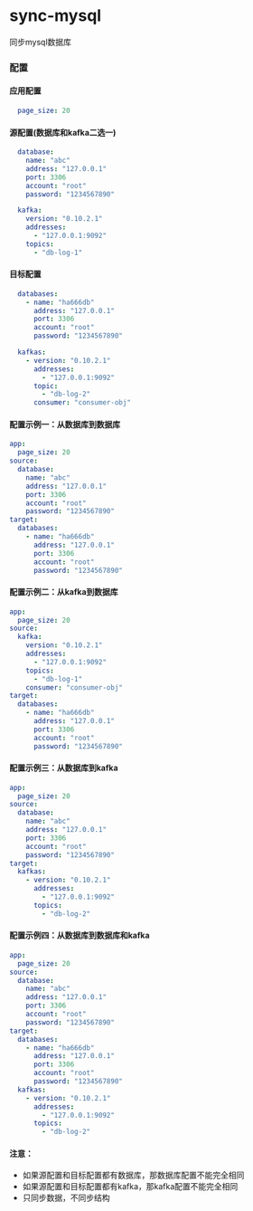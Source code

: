 # sync-mysql
同步mysql数据库

### 配置

#### 应用配置

```yaml
  page_size: 20
```

#### 源配置(数据库和kafka二选一)

```yaml
  database:
    name: "abc"
    address: "127.0.0.1"
    port: 3306
    account: "root"
    password: "1234567890"
```

```yaml
  kafka:
    version: "0.10.2.1"
    addresses:
      - "127.0.0.1:9092"
    topics:
      - "db-log-1"
```

#### 目标配置

```yaml
  databases:
    - name: "ha666db"
      address: "127.0.0.1"
      port: 3306
      account: "root"
      password: "1234567890"
```

```yaml
  kafkas:
    - version: "0.10.2.1"
      addresses:
        - "127.0.0.1:9092"
      topic:
        - "db-log-2"
      consumer: "consumer-obj"
```

#### 配置示例一：从数据库到数据库

```yaml
app:
  page_size: 20
source:
  database:
    name: "abc"
    address: "127.0.0.1"
    port: 3306
    account: "root"
    password: "1234567890"
target:
  databases:
    - name: "ha666db"
      address: "127.0.0.1"
      port: 3306
      account: "root"
      password: "1234567890"
```

#### 配置示例二：从kafka到数据库

```yaml
app:
  page_size: 20
source:
  kafka:
    version: "0.10.2.1"
    addresses:
      - "127.0.0.1:9092"
    topics:
      - "db-log-1"
    consumer: "consumer-obj"
target:
  databases:
    - name: "ha666db"
      address: "127.0.0.1"
      port: 3306
      account: "root"
      password: "1234567890"
```

#### 配置示例三：从数据库到kafka

```yaml
app:
  page_size: 20
source:
  database:
    name: "abc"
    address: "127.0.0.1"
    port: 3306
    account: "root"
    password: "1234567890"
target:
  kafkas:
    - version: "0.10.2.1"
      addresses:
        - "127.0.0.1:9092"
      topics:
        - "db-log-2"
```

#### 配置示例四：从数据库到数据库和kafka

```yaml
app:
  page_size: 20
source:
  database:
    name: "abc"
    address: "127.0.0.1"
    port: 3306
    account: "root"
    password: "1234567890"
target:
  databases:
    - name: "ha666db"
      address: "127.0.0.1"
      port: 3306
      account: "root"
      password: "1234567890"
  kafkas:
    - version: "0.10.2.1"
      addresses:
        - "127.0.0.1:9092"
      topics:
        - "db-log-2"
```


#### 注意：
+ 如果源配置和目标配置都有数据库，那数据库配置不能完全相同
+ 如果源配置和目标配置都有kafka，那kafka配置不能完全相同
+ 只同步数据，不同步结构

